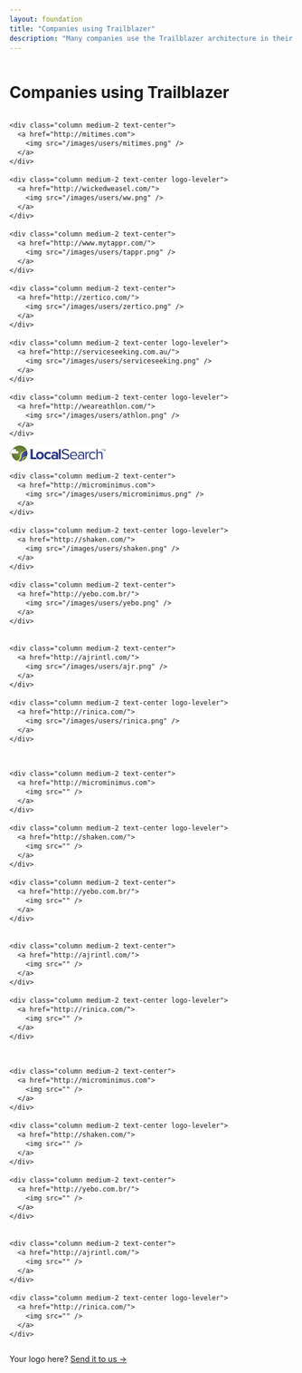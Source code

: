 ```yaml
---
layout: foundation
title: "Companies using Trailblazer"
description: "Many companies use the Trailblazer architecture in their software. And love it."
---
```


<div class="hero little-hero">
  <div class="hero-unit">
    <div class="row text-center">
      <div class="columns">
        <h1>
          Companies using Trailblazer
        </h1>
      </div>
    </div>
  </div>
</div>

<section class="sub-section credibility">
  <div class="row">

    <div class="column medium-2 text-center">
      <a href="http://mitimes.com">
        <img src="/images/users/mitimes.png" />
      </a>
    </div>

    <div class="column medium-2 text-center logo-leveler">
      <a href="http://wickedweasel.com/">
        <img src="/images/users/ww.png" />
      </a>
    </div>

    <div class="column medium-2 text-center">
      <a href="http://www.mytappr.com/">
        <img src="/images/users/tappr.png" />
      </a>
    </div>

    <div class="column medium-2 text-center">
      <a href="http://zertico.com/">
        <img src="/images/users/zertico.png" />
      </a>
    </div>

    <div class="column medium-2 text-center logo-leveler">
      <a href="http://serviceseeking.com.au/">
        <img src="/images/users/serviceseeking.png" />
      </a>
    </div>

    <div class="column medium-2 text-center logo-leveler">
      <a href="http://weareathlon.com/">
        <img src="/images/users/athlon.png" />
      </a>
    </div>
  </div>

  <div class="row">
    <div class="column medium-2 text-center logo-leveler">
      <a href="http://localsearch.com.au/">
        <img src="/images/users/localSearch.png" />
      </a>
    </div>

    <div class="column medium-2 text-center">
      <a href="http://microminimus.com">
        <img src="/images/users/microminimus.png" />
      </a>
    </div>

    <div class="column medium-2 text-center logo-leveler">
      <a href="http://shaken.com/">
        <img src="/images/users/shaken.png" />
      </a>
    </div>

    <div class="column medium-2 text-center">
      <a href="http://yebo.com.br/">
        <img src="/images/users/yebo.png" />
      </a>
    </div>


    <div class="column medium-2 text-center">
      <a href="http://ajrintl.com/">
        <img src="/images/users/ajr.png" />
      </a>
    </div>

    <div class="column medium-2 text-center logo-leveler">
      <a href="http://rinica.com/">
        <img src="/images/users/rinica.png" />
      </a>
    </div>
  </div>

  <div class="row">
    <div class="column medium-2 text-center logo-leveler">
      <a href="http://localsearch.com.au/">
        <img src="" />
      </a>
    </div>

    <div class="column medium-2 text-center">
      <a href="http://microminimus.com">
        <img src="" />
      </a>
    </div>

    <div class="column medium-2 text-center logo-leveler">
      <a href="http://shaken.com/">
        <img src="" />
      </a>
    </div>

    <div class="column medium-2 text-center">
      <a href="http://yebo.com.br/">
        <img src="" />
      </a>
    </div>


    <div class="column medium-2 text-center">
      <a href="http://ajrintl.com/">
        <img src="" />
      </a>
    </div>

    <div class="column medium-2 text-center logo-leveler">
      <a href="http://rinica.com/">
        <img src="" />
      </a>
    </div>
  </div>



  <div class="row">
    <div class="column medium-2 text-center logo-leveler">
      <a href="http://localsearch.com.au/">
        <img src="" />
      </a>
    </div>

    <div class="column medium-2 text-center">
      <a href="http://microminimus.com">
        <img src="" />
      </a>
    </div>

    <div class="column medium-2 text-center logo-leveler">
      <a href="http://shaken.com/">
        <img src="" />
      </a>
    </div>

    <div class="column medium-2 text-center">
      <a href="http://yebo.com.br/">
        <img src="" />
      </a>
    </div>


    <div class="column medium-2 text-center">
      <a href="http://ajrintl.com/">
        <img src="" />
      </a>
    </div>

    <div class="column medium-2 text-center logo-leveler">
      <a href="http://rinica.com/">
        <img src="" />
      </a>
    </div>
  </div>
</section>

<div class="row">
  <div class="columns">
    <p class="text-center">
      Your logo here? <a href="https://gitter.im/trailblazer/chat">Send it to us →</a>
    </p>
  </div>
</div>
